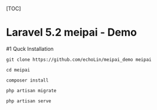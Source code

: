 [TOC]

# Laravel 5.2 meipai - Demo



#1 Quck Installation

    git clone https://github.com/echoLin/meipai_demo meipai

    cd meipai

    composer install

    php artisan migrate

    php artisan serve


